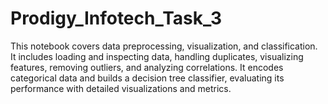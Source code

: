 # Prodigy_Infotech_Task_3
This notebook covers data preprocessing, visualization, and classification. It includes loading and inspecting data, handling duplicates, visualizing features, removing outliers, and analyzing correlations. It encodes categorical data and builds a decision tree classifier, evaluating its performance  with detailed visualizations and metrics.
